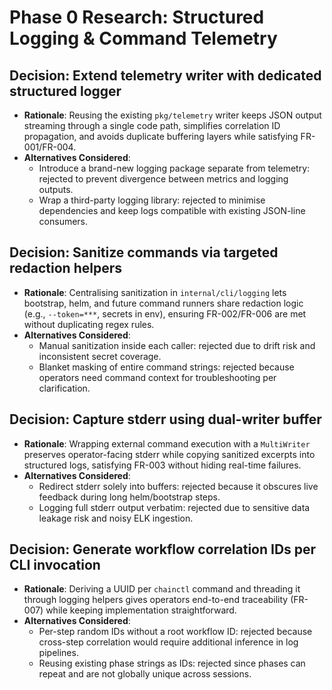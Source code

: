 # Phase 0 Research: Structured Logging & Command Telemetry

## Decision: Extend telemetry writer with dedicated structured logger
- **Rationale**: Reusing the existing `pkg/telemetry` writer keeps JSON output streaming through a single code path, simplifies correlation ID propagation, and avoids duplicate buffering layers while satisfying FR-001/FR-004.
- **Alternatives Considered**:
  - Introduce a brand-new logging package separate from telemetry: rejected to prevent divergence between metrics and logging outputs.
  - Wrap a third-party logging library: rejected to minimise dependencies and keep logs compatible with existing JSON-line consumers.

## Decision: Sanitize commands via targeted redaction helpers
- **Rationale**: Centralising sanitization in `internal/cli/logging` lets bootstrap, helm, and future command runners share redaction logic (e.g., `--token=***`, secrets in env), ensuring FR-002/FR-006 are met without duplicating regex rules.
- **Alternatives Considered**:
  - Manual sanitization inside each caller: rejected due to drift risk and inconsistent secret coverage.
  - Blanket masking of entire command strings: rejected because operators need command context for troubleshooting per clarification.

## Decision: Capture stderr using dual-writer buffer
- **Rationale**: Wrapping external command execution with a `MultiWriter` preserves operator-facing stderr while copying sanitized excerpts into structured logs, satisfying FR-003 without hiding real-time failures.
- **Alternatives Considered**:
  - Redirect stderr solely into buffers: rejected because it obscures live feedback during long helm/bootstrap steps.
  - Logging full stderr output verbatim: rejected due to sensitive data leakage risk and noisy ELK ingestion.

## Decision: Generate workflow correlation IDs per CLI invocation
- **Rationale**: Deriving a UUID per `chainctl` command and threading it through logging helpers gives operators end-to-end traceability (FR-007) while keeping implementation straightforward.
- **Alternatives Considered**:
  - Per-step random IDs without a root workflow ID: rejected because cross-step correlation would require additional inference in log pipelines.
  - Reusing existing phase strings as IDs: rejected since phases can repeat and are not globally unique across sessions.
